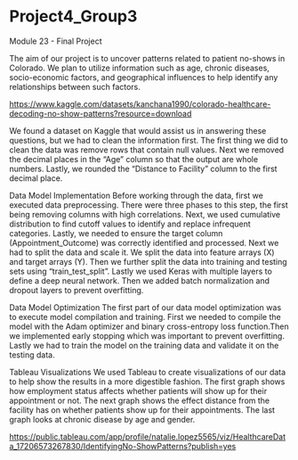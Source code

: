 # Project4_Group3
Module 23 - Final Project

The aim of our project is to uncover patterns related to patient no-shows in Colorado. We plan to utilize information such as age, chronic diseases, socio-economic factors, and geographical influences to help identify any relationships between such factors. 

https://www.kaggle.com/datasets/kanchana1990/colorado-healthcare-decoding-no-show-patterns?resource=download

We found a dataset on Kaggle that would assist us in answering these questions, but we had to clean the information first. The first thing we did to clean the data was remove rows that contain null values. Next we removed the decimal places in the “Age” column so that the output are whole numbers. Lastly, we rounded the “Distance to Facility” column to the first decimal place.

Data Model Implementation
	Before working through the data, first we executed data preprocessing. There were three phases to this step, the first being removing columns with high correlations. Next, we used cumulative distribution to find cutoff values to identify and replace infrequent categories. Lastly, we needed to ensure the target column (Appointment_Outcome) was correctly identified and processed. 
	Next we had to split the data and scale it. We split the data into feature arrays (X) and target arrays (Y). Then we further split the data into training and testing sets using “train_test_split”. Lastly we used Keras with multiple layers to define a deep neural network. Then we added batch normalization and dropout layers to prevent overfitting.

Data Model Optimization
	The first part of our data model optimization was to execute model compilation and training. First we needed to compile the model with the Adam optimizer and binary cross-entropy loss function.Then we implemented early stopping which was important to prevent overfitting. Lastly we had to train the model on the training data and validate it on the testing data.

Tableau Visualizations
	We used Tableau to create visualizations of our data to help show the results in a more digestible fashion. The first graph shows how employment status affects whether patients will show up for their appointment or not. The next graph shows the effect distance from the facility has on whether patients show up for their appointments. The last graph looks at chronic disease by age and gender.

 https://public.tableau.com/app/profile/natalie.lopez5565/viz/HealthcareData_17206573267830/IdentifyingNo-ShowPatterns?publish=yes
